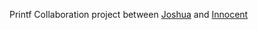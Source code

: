 Printf Collaboration project between [Joshua](https://www.github.com/joshua-ketor) and [Innocent](https://www.github.com/Termication)
